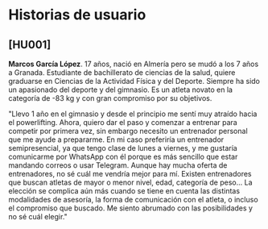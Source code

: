 
# Historias de usuario

## [HU001]

**Marcos García López**. 17 años, nació en Almería pero se mudó a los 7 años a Granada. Estudiante de bachillerato de ciencias de la salud, quiere graduarse en Ciencias de la Actividad Física y del Deporte. Siempre ha sido un apasionado del deporte y del gimnasio. Es un atleta novato en la categoría de -83 kg y con gran compromiso por su objetivos. 


"Llevo 1 año en el gimnasio y desde el principio me sentí muy atraído hacia el powerlifting. Ahora, quiero dar el paso y comenzar a entrenar para competir por primera vez, sin embargo necesito un entrenador personal que me ayude a prepararme. En mi caso preferiría un entrenador semipresencial, ya que tengo clase de lunes a viernes, y me gustaría comunicarme por WhatsApp con él porque es más sencillo que estar mandando correos o usar Telegram. Aunque hay mucha oferta de entrenadores, no sé cuál me vendría mejor para mí. Existen entrenadores que buscan atletas de mayor o menor nivel, edad, categoría de peso... La elección se complica aún más cuando se tiene en cuenta las distintas modalidades de asesoría, la forma de comunicación con el atleta, o incluso el compromiso que buscado. Me siento abrumado con las posibilidades y no sé cuál elegir."


